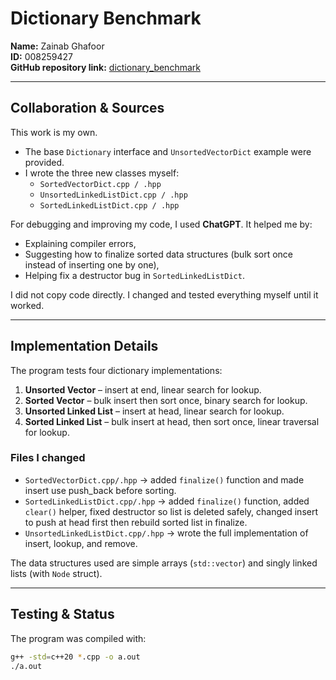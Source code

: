 # Dictionary Benchmark

**Name:** Zainab Ghafoor  
**ID:** 008259427  
**GitHub repository link:** [dictionary_benchmark](https://github.com/zainabghafoor0/dictionary_benchmark.git)  

---

## Collaboration & Sources
This work is my own.  

- The base `Dictionary` interface and `UnsortedVectorDict` example were provided.  
- I wrote the three new classes myself:  
  - `SortedVectorDict.cpp / .hpp`  
  - `UnsortedLinkedListDict.cpp / .hpp`  
  - `SortedLinkedListDict.cpp / .hpp`  

For debugging and improving my code, I used **ChatGPT**. It helped me by:  
- Explaining compiler errors,  
- Suggesting how to finalize sorted data structures (bulk sort once instead of inserting one by one),  
- Helping fix a destructor bug in `SortedLinkedListDict`.  

I did not copy code directly. I changed and tested everything myself until it worked.  

---

## Implementation Details
The program tests four dictionary implementations:  

1. **Unsorted Vector** – insert at end, linear search for lookup.  
2. **Sorted Vector** – bulk insert then sort once, binary search for lookup.  
3. **Unsorted Linked List** – insert at head, linear search for lookup.  
4. **Sorted Linked List** – bulk insert at head, then sort once, linear traversal for lookup.  

### Files I changed
- `SortedVectorDict.cpp/.hpp` → added `finalize()` function and made insert use push_back before sorting.  
- `SortedLinkedListDict.cpp/.hpp` → added `finalize()` function, added `clear()` helper, fixed destructor so list is deleted safely, changed insert to push at head first then rebuild sorted list in finalize.  
- `UnsortedLinkedListDict.cpp/.hpp` → wrote the full implementation of insert, lookup, and remove.  

The data structures used are simple arrays (`std::vector`) and singly linked lists (with `Node` struct).  

---

## Testing & Status
The program was compiled with:  
```bash
g++ -std=c++20 *.cpp -o a.out
./a.out
